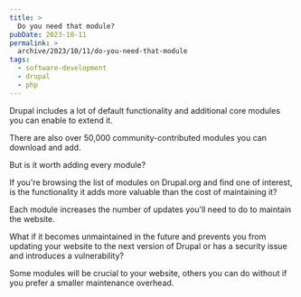 ```yaml
---
title: >
  Do you need that module?
pubDate: 2023-10-11
permalink: >
  archive/2023/10/11/do-you-need-that-module
tags:
  - software-development
  - drupal
  - php
---
```


Drupal includes a lot of default functionality and additional core modules you can enable to extend it.

There are also over 50,000 community-contributed modules you can download and add.

But is it worth adding every module?

If you're browsing the list of modules on Drupal.org and find one of interest, is the functionality it adds more valuable than the cost of maintaining it?

Each module increases the number of updates you'll need to do to maintain the website.

What if it becomes unmaintained in the future and prevents you from updating your website to the next version of Drupal or has a security issue and introduces a vulnerability?

Some modules will be crucial to your website, others you can do without if you prefer a smaller maintenance overhead.
